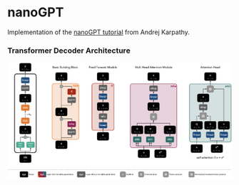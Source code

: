# nanoGPT

Implementation of the [nanoGPT tutorial](https://www.youtube.com/watch?v=kCc8FmEb1nY) from Andrej Karpathy.


### Transformer Decoder Architecture

![architecture](./images/TransfomerDecoder.png)
